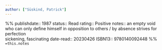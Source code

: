 ```yaml
---
author: ["Süskind, Patrick"]
---
```

%%
publishdate:: 1987
status:: Read
rating:: Positive
notes:: an empty void who can only define himself in opposition to others / by absence strives for perfection <br> sickening, fascinating
date-read::  20230426
ISBN13:: 9780140092448
%%
`=this.notes`